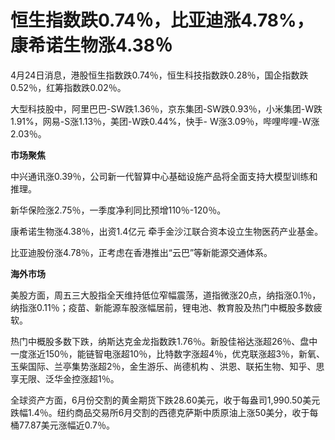 # 恒生指数跌0.74％，比亚迪涨4.78%，康希诺生物涨4.38％

4月24日消息，港股恒生指数跌0.74％，恒生科技指数跌0.28％，国企指数跌0.52％，红筹指数跌0.02％。

大型科技股中，阿里巴巴-SW跌1.36％，京东集团-SW跌0.93％，小米集团-W跌1.91%，网易-S涨1.13％，美团-W跌0.44%，快手-
W涨3.09％，哔哩哔哩-W涨2.03％。

**市场聚焦**

中兴通讯涨0.39％，公司新一代智算中心基础设施产品将全面支持大模型训练和推理。

新华保险涨2.75％，一季度净利同比预增110％-120％。

康希诺生物涨4.38％，出资1.4亿元 牵手金沙江联合资本设立生物医药产业基金。

比亚迪股份涨4.78％，正考虑在香港推出“云巴”等新能源交通体系。

**海外市场**

美股方面，周五三大股指全天维持低位窄幅震荡，道指微涨20点，纳指涨0.1％，纳指涨0.11％；疫苗、新能源车股涨幅居前，锂电池、教育股及热门中概股多数疲软。

热门中概股多数下跌，纳斯达克金龙指数跌1.76％。新股佳裕达涨超26％、盘中一度涨近150％，能链智电涨超10％，比特数字涨超4％，优克联涨超3％，新氧、玉柴国际、兰亭集势涨超2％，金生游乐、尚德机构
、洪恩、联拓生物、知乎、思享无限、泛华金控涨超1％。

全球资产方面，6月份交割的黄金期货下跌28.60美元，收于每盎司1,990.50美元跌幅1.4％。纽约商品交易所6月交割的西德克萨斯中质原油上涨50美分，收于每桶77.87美元涨幅近0.7％。

